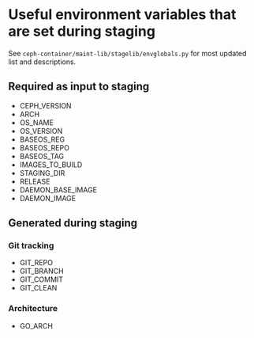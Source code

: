 # Useful environment variables that are set during staging
See `ceph-container/maint-lib/stagelib/envglobals.py` for most updated list and descriptions.

## Required as input to staging
 - CEPH_VERSION
 - ARCH
 - OS_NAME
 - OS_VERSION
 - BASEOS_REG
 - BASEOS_REPO
 - BASEOS_TAG
 - IMAGES_TO_BUILD
 - STAGING_DIR
 - RELEASE
 - DAEMON_BASE_IMAGE
 - DAEMON_IMAGE

## Generated during staging
### Git tracking
 - GIT_REPO
 - GIT_BRANCH
 - GIT_COMMIT
 - GIT_CLEAN

### Architecture
 - GO_ARCH
